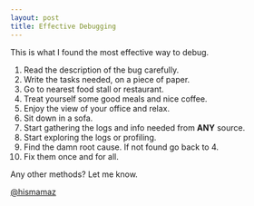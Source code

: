```yaml
---
layout: post
title: Effective Debugging
---
```


This is what I found the most effective way to debug.

1. Read the description of the bug carefully.
2. Write the tasks needed, on a piece of paper.
3. Go to nearest food stall or restaurant.
4. Treat yourself some good meals and nice coffee.
5. Enjoy the view of your office and relax.
6. Sit down in a sofa.
7. Start gathering the logs and info needed from **ANY** source.
8. Start exploring the logs or profiling.
9. Find the damn root cause. If not found go back to 4.
10. Fix them once and for all.

Any other methods? Let me know.

[@hismamaz](https://twitter.com/hismamaz)